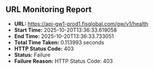 ## URL Monitoring Report

- **URL:** https://api-gw1-prod1.fisglobal.com/gw/v1/health
- **Start Time:** 2025-10-20T13:36:33.619058
- **End Time:** 2025-10-20T13:36:33.733051
- **Total Time Taken:** 0.113993 seconds
- **HTTP Status Code:** 403
- **Status:** Failure
- **Failure Reason:** HTTP Status Code: 403
